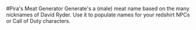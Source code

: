 #Pira's Meat Generator
Generate's a (male) meat name based on the many nicknames of David Ryder. Use it to populate names for your redshirt NPCs or Call of Duty characters.